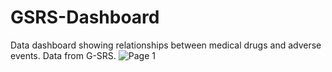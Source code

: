 # GSRS-Dashboard
Data dashboard showing relationships between medical drugs and adverse events. Data from G-SRS.
![Page 1](https://github.com/czhang2718/GSRS-Dashboard/blob/master/gsrs%20dashboard%20pic.PNG?raw=true)
